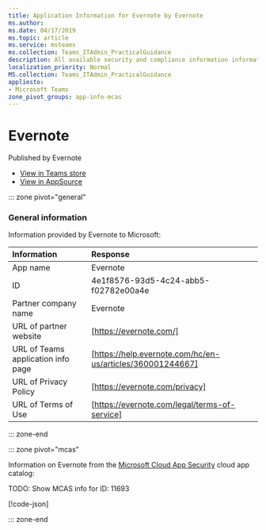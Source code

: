 ```yaml
---
title: Application Information for Evernote by Evernote
ms.author: 
ms.date: 04/17/2019
ms.topic: article
ms.service: msteams
ms.collection: Teams_ITAdmin_PracticalGuidance
description: All available security and compliance information information for Evernote, its data handling policies, its Microsoft Cloud App Security app catalog information, and security/compliance information in the CSA STAR registry.
localization_priority: Normal
MS.collection: Teams_ITAdmin_PracticalGuidance
appliesto:
- Microsoft Teams
zone_pivot_groups: app-info-mcas
---
```

# Evernote

Published by Evernote
* <a href="https://teams.microsoft.com/l/app/4e1f8576-93d5-4c24-abb5-f02782e00a4e" target="_blank">View in Teams store</a>
* <a href="https://appsource.microsoft.com/en-us/product/office/WA104381639" target="_blank">View in AppSource</a>

::: zone pivot="general"

### General information

Information provided by Evernote to Microsoft:

| **Information** | **Response** |
|:----------------|:-------------|
| App name | Evernote |
| ID | 4e1f8576-93d5-4c24-abb5-f02782e00a4e |
| Partner company name | Evernote |
| URL of partner website | [https://evernote.com/] |
| URL of Teams application info page | [https://help.evernote.com/hc/en-us/articles/360001244667] |
| URL of Privacy Policy | [https://evernote.com/privacy] |
| URL of Terms of Use | [https://evernote.com/legal/terms-of-service] |

::: zone-end


::: zone pivot="mcas"

Information on Evernote from the [Microsoft Cloud App Security](https://www.microsoft.com/en-us/enterprise-mobility-security/cloud-app-security) cloud app catalog:

TODO: Show MCAS info for ID: 11693

[!code-json[](./json/11693.json)]

::: zone-end

